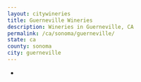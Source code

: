 ```yaml
---
layout: citywineries
title: Guerneville Wineries
description: Wineries in Guerneville, CA
permalink: /ca/sonoma/guerneville/
state: ca
county: sonoma
city: guerneville
---
```

-
